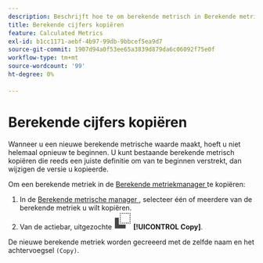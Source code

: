 ```yaml
---
description: Beschrijft hoe te om berekende metrisch in Berekende metriekmanager te kopiëren
title: Berekende cijfers kopiëren
feature: Calculated Metrics
exl-id: b1cc1171-aebf-4b97-99db-9bbcef5ea9d7
source-git-commit: 1907d94a0f53ee65a3839d879da6c06092f75e0f
workflow-type: tm+mt
source-wordcount: '99'
ht-degree: 0%

---
```


# Berekende cijfers kopiëren

Wanneer u een nieuwe berekende metrische waarde maakt, hoeft u niet helemaal opnieuw te beginnen. U kunt bestaande berekende metrisch kopiëren die reeds een juiste definitie om van te beginnen verstrekt, dan wijzigen de versie u kopieerde.

Om een berekende metriek in de [ Berekende metriekmanager ](cm-manager.md) te kopiëren:

1. In de [ Berekende metrische manager ](cm-manager.md), selecteer één of meerdere van de berekende metriek u wilt kopiëren.
1. Van de actiebar, uitgezochte ![ Exemplaar ](/help/assets/icons/Copy.svg) **[!UICONTROL Copy]**.

De nieuwe berekende metriek worden gecreeerd met de zelfde naam en het achtervoegsel `(Copy)`.
